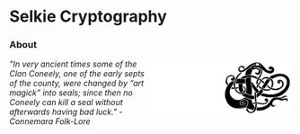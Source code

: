 # Selkie Cryptography

### About

<!-- <img width="25%" align="right" src="https://user-images.githubusercontent.com/552961/197638905-f5144be3-a2f2-48c2-9ecb-26e4e34d8d8a.svg#gh-light-mode-only"/> -->
<!-- <img width="25%" align="right" src="https://user-images.githubusercontent.com/552961/197640007-f3f05dd1-c61c-4c16-bd04-d1813937ad47.svg#gh-dark-mode-only"/> -->

<img width="25%" align="right" src="assets/selkie-solid-black-on-transparent.svg#gh-light-mode-only"/>
<img width="25%" align="right" src="assets/selkie-solid-white-on-transparent.svg#gh-dark-mode-only"/>


*"In very ancient times some of the Clan Coneely, one of the early septs of the county, were changed by “art magick” into seals; since then no Coneely can kill a seal without afterwards having bad luck." - Connemara Folk-Lore*

<!--

[selkie-black-on-white](https://user-images.githubusercontent.com/552961/156863571-1b8ed02e-bce7-4d9e-9090-aa7693c3b579.png#gh-light-mode-only)

[selkie-white-on-transparent](https://user-images.githubusercontent.com/552961/156864081-103cca8f-c7ca-4b1c-9d18-1bde9ea364d8.png#gh-dark-mode-only)

[selkie-black-on-transparent](https://user-images.githubusercontent.com/552961/156864108-559e2c97-79c8-4a95-bd48-3a28c15824d3.png#gh-light-mode-only)

[selkie-black-on-transparent-svg](https://user-images.githubusercontent.com/552961/197638905-f5144be3-a2f2-48c2-9ecb-26e4e34d8d8a.svg#gh-light-mode-only)

[selkie-white-on-transparent](https://user-images.githubusercontent.com/552961/197640007-f3f05dd1-c61c-4c16-bd04-d1813937ad47.svg#gh-dark-mode-only)


-->


